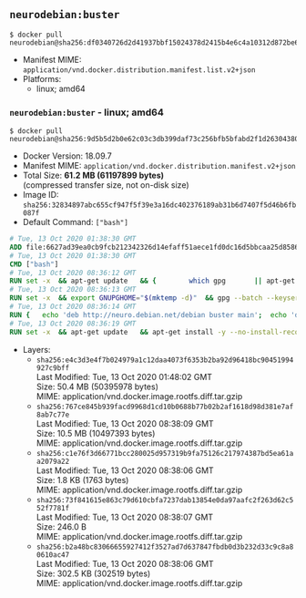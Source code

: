 ## `neurodebian:buster`

```console
$ docker pull neurodebian@sha256:df0340726d2d41937bbf15024378d2415b4e6c4a10312d872be681996915e0d1
```

-	Manifest MIME: `application/vnd.docker.distribution.manifest.list.v2+json`
-	Platforms:
	-	linux; amd64

### `neurodebian:buster` - linux; amd64

```console
$ docker pull neurodebian@sha256:9d5b5d2b0e62c03c3db399daf73c256bfb5bfabd2f1d2630438075161a2f93b8
```

-	Docker Version: 18.09.7
-	Manifest MIME: `application/vnd.docker.distribution.manifest.v2+json`
-	Total Size: **61.2 MB (61197899 bytes)**  
	(compressed transfer size, not on-disk size)
-	Image ID: `sha256:32834897abc655cf947f5f39e3a16dc402376189ab31b6d7407f5d46b6fb087f`
-	Default Command: `["bash"]`

```dockerfile
# Tue, 13 Oct 2020 01:38:30 GMT
ADD file:6627ad39ea0cb9fcb212342326d14efaff51aece1fd0dc16d5bbcaa25d858622 in / 
# Tue, 13 Oct 2020 01:38:30 GMT
CMD ["bash"]
# Tue, 13 Oct 2020 08:36:12 GMT
RUN set -x 	&& apt-get update 	&& { 		which gpg 		|| apt-get install -y --no-install-recommends gnupg 	; } 	&& { 		gpg --version | grep -q '^gpg (GnuPG) 1\.' 		|| apt-get install -y --no-install-recommends dirmngr 	; } 	&& rm -rf /var/lib/apt/lists/*
# Tue, 13 Oct 2020 08:36:13 GMT
RUN set -x 	&& export GNUPGHOME="$(mktemp -d)" 	&& gpg --batch --keyserver ha.pool.sks-keyservers.net --recv-keys DD95CC430502E37EF840ACEEA5D32F012649A5A9 	&& gpg --batch --export DD95CC430502E37EF840ACEEA5D32F012649A5A9 > /etc/apt/trusted.gpg.d/neurodebian.gpg 	&& rm -rf "$GNUPGHOME" 	&& apt-key list | grep neurodebian
# Tue, 13 Oct 2020 08:36:14 GMT
RUN { 	echo 'deb http://neuro.debian.net/debian buster main'; 	echo 'deb http://neuro.debian.net/debian data main'; 	echo '#deb-src http://neuro.debian.net/debian-devel buster main'; } > /etc/apt/sources.list.d/neurodebian.sources.list
# Tue, 13 Oct 2020 08:36:19 GMT
RUN set -x 	&& apt-get update 	&& apt-get install -y --no-install-recommends neurodebian-freeze eatmydata 	&& ln -s /usr/bin/eatmydata /usr/local/bin/apt-get 	&& rm -rf /var/lib/apt/lists/*
```

-	Layers:
	-	`sha256:e4c3d3e4f7b024979a1c12daa4073f6353b2ba92d96418bc90451994927c9bff`  
		Last Modified: Tue, 13 Oct 2020 01:48:02 GMT  
		Size: 50.4 MB (50395978 bytes)  
		MIME: application/vnd.docker.image.rootfs.diff.tar.gzip
	-	`sha256:767ce845b939facd9968d1cd10b0688b77b02b2af1618d98d381e7af8ab7c77e`  
		Last Modified: Tue, 13 Oct 2020 08:38:09 GMT  
		Size: 10.5 MB (10497393 bytes)  
		MIME: application/vnd.docker.image.rootfs.diff.tar.gzip
	-	`sha256:c1e76f3d66771bcc280025d957319b9fa75126c217974387bd5ea61aa2079a22`  
		Last Modified: Tue, 13 Oct 2020 08:38:06 GMT  
		Size: 1.8 KB (1763 bytes)  
		MIME: application/vnd.docker.image.rootfs.diff.tar.gzip
	-	`sha256:73f841615e863c79d610cbfa7237dab13854e0da97aafc2f263d62c552f7781f`  
		Last Modified: Tue, 13 Oct 2020 08:38:07 GMT  
		Size: 246.0 B  
		MIME: application/vnd.docker.image.rootfs.diff.tar.gzip
	-	`sha256:b2a48bc83066655927412f3527ad7d637847fbdb0d3b232d33c9c8a80610ac47`  
		Last Modified: Tue, 13 Oct 2020 08:38:06 GMT  
		Size: 302.5 KB (302519 bytes)  
		MIME: application/vnd.docker.image.rootfs.diff.tar.gzip
